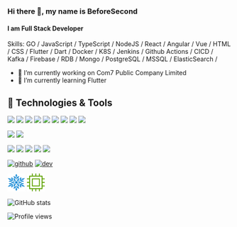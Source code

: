 ### Hi there 👋, my name is BeforeSecond
#### I am Full Stack Developer


Skills: GO / JavaScript / TypeScript / NodeJS / React / Angular / Vue / HTML / CSS / Flutter / Dart / Docker / K8S / Jenkins / Github Actions / CICD / Kafka / Firebase / RDB / Mongo / PostgreSQL / MSSQL / ElasticSearch / 

- 🔭 I’m currently working on Com7 Public Company Limited 
- 🌱 I’m currently learning Flutter 

## 🔧 Technologies & Tools
![](https://img.shields.io/badge/Code-Golang-informational?style=flat&logo=go&logoColor=white&color=fe6d96)
![](https://img.shields.io/badge/Code-JavaScript-informational?style=flat&logo=javascript&logoColor=white&color=fe6d96)
![](https://img.shields.io/badge/Code-TypeScript-informational?style=flat&logo=typescript&logoColor=white&color=fe6d96)
![](https://img.shields.io/badge/Code-Node-informational?style=flat&logo=node&logoColor=white&color=fe6d96)
![](https://img.shields.io/badge/Code-React-informational?style=flat&logo=react&logoColor=white&color=fe6d96)
![](https://img.shields.io/badge/Code-Angular-informational?style=flat&logo=angular&logoColor=white&color=fe6d96)
![](https://img.shields.io/badge/Code-Vue-informational?style=flat&logo=vue.js&logoColor=white&color=fe6d96)
![](https://img.shields.io/badge/Code-Html-informational?style=flat&logo=html&logoColor=white&color=fe6d96)
![](https://img.shields.io/badge/Code-Css-informational?style=flat&logo=CSS&logoColor=white&color=fe6d96)

![](https://img.shields.io/badge/OS-Linux-informational?style=flat&logo=linux&logoColor=white&color=2bbc8a)
![](https://img.shields.io/badge/Editor-VSCode-informational?style=flat&logo=vscode&logoColor=white&color=2bbc8a)

![](https://img.shields.io/badge/Shell-Bash-informational?style=flat&logo=gnu-bash&logoColor=white&color=2bbc8a)
![](https://img.shields.io/badge/Tools-PostgreSQL-informational?style=flat&logo=postgresql&logoColor=white&color=2bbc8a)
![](https://img.shields.io/badge/Tools-Docker-informational?style=flat&logo=docker&logoColor=white&color=2bbc8a)
![](https://img.shields.io/badge/Tools-Kubernetes-informational?style=flat&logo=kubernetes&logoColor=white&color=2bbc8a)
![](https://img.shields.io/badge/Cloud-Digital_Ocean-informational?style=flat&logo=digitalocean&logoColor=white&color=2bbc8a)


[<img src='https://cdn.jsdelivr.net/npm/simple-icons@3.0.1/icons/github.svg' alt='github' height='40'>](https://github.com/beforesecond)  [<img src='https://cdn.jsdelivr.net/npm/simple-icons@3.0.1/icons/dev-dot-to.svg' alt='dev' height='40'>](https://dev.to/beforesecond)  

<a href='https://archiveprogram.github.com/'><img src='https://raw.githubusercontent.com/acervenky/animated-github-badges/master/assets/acbadge.gif' width='40' height='40'></a> <a href='https://docs.github.com/en/developers'><img src='https://raw.githubusercontent.com/acervenky/animated-github-badges/master/assets/devbadge.gif' width='40' height='40'></a> 

![GitHub stats](https://github-readme-stats.vercel.app/api?username=beforesecond&show_icons=true&theme=dracula)  

![Profile views](https://gpvc.arturio.dev/beforesecond)  
